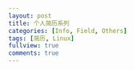 ```yaml
---
layout: post
title: 个人简历系列
categories: [Info, Field, Others]
tags: [简历, Linux]
fullview: true
comments: true
---
```

